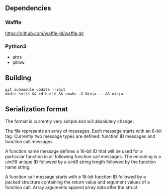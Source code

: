 ## Dependencies

### Waffle

https://github.com/waffle-gl/waffle.git

### Python3

- attrs
- pillow

## Building

    git submodule update --init
    mkdir build && cd build && cmake -G Ninja .. && ninja
    
## Serialization format

The format is currently very simple and will absolutely change.

The file represents an array of messages. Each message starts with an
8-bit tag. Currently two message types are defined: function ID
messages and function call messages.

A function name message defines a 16-bit ID that will be used for a
particular function in all following function call messages. The
encoding is a uint16 unique ID followed by a uint8 string length
followed by the function name string.

A function call message starts with a 16-bit function ID followed by a
packed structure containing the return value and argument values of a
function call. Array arguments append array data after the struct.
